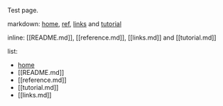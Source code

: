 
Test page.

markdown: [home](README.md), [ref](reference.md), [links](links.md) and [tutorial](tutorial.md)

inline: [[README.md]], [[reference.md]], [[links.md]] and [[tutorial.md]]

list:
* [home](README.md)
* [[README.md]]
* [[reference.md]]
* [[tutorial.md]]
* [[links.md]]

